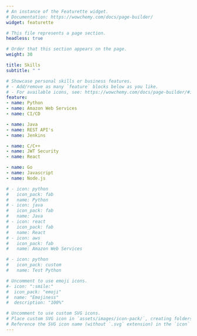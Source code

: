 ```yaml
---
# An instance of the Featurette widget.
# Documentation: https://wowchemy.com/docs/page-builder/
widget: featurette

# This file represents a page section.
headless: true

# Order that this section appears on the page.
weight: 30

title: Skills
subtitle: " "

# Showcase personal skills or business features.
# - Add/remove as many `feature` blocks below as you like.
# - For available icons, see: https://wowchemy.com/docs/page-builder/#icons
feature:
- name: Python
- name: Amazon Web Services
- name: CI/CD

- name: Java
- name: REST API's
- name: Jenkins

- name: C/C++
- name: JWT Security
- name: React

- name: Go
- name: Javascript
- name: Node.js

# - icon: python
#   icon_pack: fab
#   name: Python
# - icon: java
#   icon_pack: fab
#   name: Java
# - icon: react
#   icon_pack: fab
#   name: React
# - icon: aws
#   icon_pack: fab
#   name: Amazon Web Services

# - icon: python
#   icon_pack: custom
#   name: Test Python

# Uncomment to use emoji icons.
#- icon: ":smile:"
#  icon_pack: "emoji"
#  name: "Emojiness"
#  description: "100%"  

# Uncomment to use custom SVG icons.
# Place custom SVG icon in `assets/images/icon-pack/`, creating folders if necessary.
# Reference the SVG icon name (without `.svg` extension) in the `icon` field.
---
```

